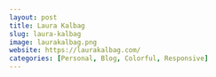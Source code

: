 ```yaml
---
layout: post
title: Laura Kalbag
slug: laura-kalbag
image: laurakalbag.png
website: https://laurakalbag.com/
categories: [Personal, Blog, Colorful, Responsive]
---
```

